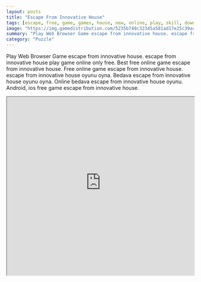 ```yaml
---
layout: posts
title: "Escape From Innovative House"
tags: [escape, free, game, games, house, new, online, play, skill, download, free, eight, innovative, free, online, games, oyna, game, free, games, play, play, games]
image: "https://img.gamedistribution.com/5235b740c32345a581ad17e25c39ace1.jpg"
summary: "Play Web Browser Game escape from innovative house. escape from innovative house play game online only free. Best free online game escape from innovative house. Free online game escape from innovative house. escape from innovative house oyunu oyna. Bedava escape from innovative house oyunu oyna. Online bedava escape from innovative house oyunu. Android, ios free game escape from innovative house."
category: "Puzzle"
---
```


Play Web Browser Game escape from innovative house. escape from innovative house play game online only free. Best free online game escape from innovative house. Free online game escape from innovative house. escape from innovative house oyunu oyna. Bedava escape from innovative house oyunu oyna. Online bedava escape from innovative house oyunu. Android, ios free game escape from innovative house.

<iframe width="100%" height="480px;" src="https://flash.gamedistribution.com?game=5235b740c32345a581ad17e25c39ace1"></iframe>
